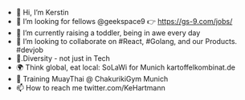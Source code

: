 - 👋 Hi, I’m Kerstin
- 👀 I’m looking for fellows @geekspace9 👉 https://gs-9.com/jobs/
- 🌱 I’m currently raising a toddler, being in awe every day
- 💞️ I’m looking to collaborate on #React, #Golang, and our Products. #devjob
- 🌈.Diversity - not just in Tech 
- 🌍 Think global, eat local: SoLaWi for Munich kartoffelkombinat.de
- 🥊 Training MuayThai @ ChakurikiGym Munich
- 📫 How to reach me twitter.com/KeHartmann

<!---
KeHartmann/KeHartmann is a ✨ special ✨ repository because its `README.md` (this file) appears on your GitHub profile.
You can click the Preview link to take a look at your changes.
--->
